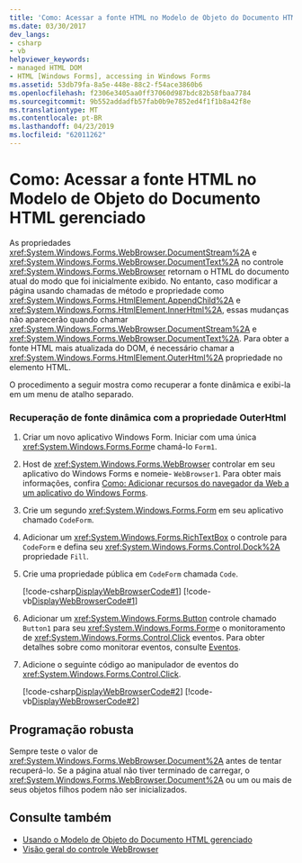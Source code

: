 ```yaml
---
title: 'Como: Acessar a fonte HTML no Modelo de Objeto do Documento HTML gerenciado'
ms.date: 03/30/2017
dev_langs:
- csharp
- vb
helpviewer_keywords:
- managed HTML DOM
- HTML [Windows Forms], accessing in Windows Forms
ms.assetid: 53db79fa-8a5e-448e-88c2-f54ace3860b6
ms.openlocfilehash: f2306e3405aa0ff37060d987bdc82b58fbaa7784
ms.sourcegitcommit: 9b552addadfb57fab0b9e7852ed4f1f1b8a42f8e
ms.translationtype: MT
ms.contentlocale: pt-BR
ms.lasthandoff: 04/23/2019
ms.locfileid: "62011262"
---
```

# <a name="how-to-access-the-html-source-in-the-managed-html-document-object-model"></a>Como: Acessar a fonte HTML no Modelo de Objeto do Documento HTML gerenciado
As propriedades <xref:System.Windows.Forms.WebBrowser.DocumentStream%2A> e <xref:System.Windows.Forms.WebBrowser.DocumentText%2A> no controle <xref:System.Windows.Forms.WebBrowser> retornam o HTML do documento atual do modo que foi inicialmente exibido. No entanto, caso modificar a página usando chamadas de método e propriedade como <xref:System.Windows.Forms.HtmlElement.AppendChild%2A> e <xref:System.Windows.Forms.HtmlElement.InnerHtml%2A>, essas mudanças não aparecerão quando chamar <xref:System.Windows.Forms.WebBrowser.DocumentStream%2A> e <xref:System.Windows.Forms.WebBrowser.DocumentText%2A>. Para obter a fonte HTML mais atualizada do DOM, é necessário chamar a <xref:System.Windows.Forms.HtmlElement.OuterHtml%2A> propriedade no elemento HTML.  
  
 O procedimento a seguir mostra como recuperar a fonte dinâmica e exibi-la em um menu de atalho separado.  
  
### <a name="retrieving-the-dynamic-source-with-the-outerhtml-property"></a>Recuperação de fonte dinâmica com a propriedade OuterHtml  
  
1. Criar um novo aplicativo Windows Form. Iniciar com uma única <xref:System.Windows.Forms.Form>e chamá-lo `Form1`.  
  
2. Host de <xref:System.Windows.Forms.WebBrowser> controlar em seu aplicativo do Windows Forms e nomeie- `WebBrowser1`. Para obter mais informações, confira [Como: Adicionar recursos do navegador da Web a um aplicativo do Windows Forms](how-to-add-web-browser-capabilities-to-a-windows-forms-application.md).  
  
3. Crie um segundo <xref:System.Windows.Forms.Form> em seu aplicativo chamado `CodeForm`.  
  
4. Adicionar um <xref:System.Windows.Forms.RichTextBox> o controle para `CodeForm` e defina seu <xref:System.Windows.Forms.Control.Dock%2A> propriedade `Fill`.  
  
5. Crie uma propriedade pública em `CodeForm` chamada `Code`.  
  
     [!code-csharp[DisplayWebBrowserCode#1](~/samples/snippets/csharp/VS_Snippets_Winforms/DisplayWebBrowserCode/CS/CodeForm.cs#1)]
     [!code-vb[DisplayWebBrowserCode#1](~/samples/snippets/visualbasic/VS_Snippets_Winforms/DisplayWebBrowserCode/VB/CodeForm.vb#1)]  
  
6. Adicionar um <xref:System.Windows.Forms.Button> controle chamado `Button1` para seu <xref:System.Windows.Forms.Form>e o monitoramento de <xref:System.Windows.Forms.Control.Click> eventos. Para obter detalhes sobre como monitorar eventos, consulte [Eventos](../../../standard/events/index.md).  
  
7. Adicione o seguinte código ao manipulador de eventos do <xref:System.Windows.Forms.Control.Click>.  
  
     [!code-csharp[DisplayWebBrowserCode#2](~/samples/snippets/csharp/VS_Snippets_Winforms/DisplayWebBrowserCode/CS/Form1.cs#2)]
     [!code-vb[DisplayWebBrowserCode#2](~/samples/snippets/visualbasic/VS_Snippets_Winforms/DisplayWebBrowserCode/VB/Form1.vb#2)]  
  
## <a name="robust-programming"></a>Programação robusta  
 Sempre teste o valor de <xref:System.Windows.Forms.WebBrowser.Document%2A> antes de tentar recuperá-lo. Se a página atual não tiver terminado de carregar, o <xref:System.Windows.Forms.WebBrowser.Document%2A> ou um ou mais de seus objetos filhos podem não ser inicializados.  
  
## <a name="see-also"></a>Consulte também

- [Usando o Modelo de Objeto do Documento HTML gerenciado](using-the-managed-html-document-object-model.md)
- [Visão geral do controle WebBrowser](webbrowser-control-overview.md)
